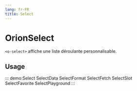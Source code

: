 ```yaml
---
lang: fr-FR
title: Select
---
```


# OrionSelect

`<o-select>` affiche une liste déroulante personnalisable.

## Usage

::: demo:Select
SelectData
SelectFormat
SelectFetch
SelectSlot
SelectFavorite
SelectPlayground
:::

<attribute-table/>
